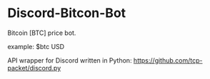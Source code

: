 # Discord-Bitcon-Bot
Bitcoin [BTC] price bot. 

example: $btc USD

API wrapper for Discord written in Python:
https://github.com/tcp-packet/discord.py
